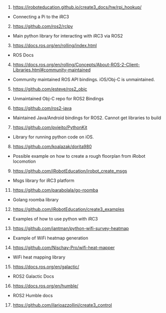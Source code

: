 1) https://iroboteducation.github.io/create3_docs/hw/rpi_hookup/
  - Connecting a Pi to the iRC3
2) https://github.com/ros2/rclpy
  - Main python library for interacting with iRC3 via ROS2
3) https://docs.ros.org/en/rolling/index.html
  - ROS Docs
4) https://docs.ros.org/en/rolling/Concepts/About-ROS-2-Client-Libraries.html#community-maintained
  - Community maintained ROS API bindings. iOS/Obj-C is unmaintained.
5) https://github.com/esteve/ros2_objc
  - Unmaintained Obj-C repo for ROS2 Bindings
6) https://github.com/ros2-java
  - Maintained Java/Android bindings for ROS2. Cannot get libraries to build
7) https://github.com/pvieito/PythonKit
  - Library for running python code on iOS.
8) https://github.com/koalazak/dorita980
  - Possible example on how to create a rough floorplan from iRobot locomotion
9) https://github.com/iRobotEducation/irobot_create_msgs
  - Msgs library for iRC3 platform
11) https://github.com/parabolala/go-roomba
  - Golang roomba library
12) https://github.com/iRobotEducation/create3_examples
  - Examples of how to use python with iRC3
13) https://github.com/jantman/python-wifi-survey-heatmap
  - Example of WiFi heatmap generation
14) https://github.com/Nischay-Pro/wifi-heat-mapper
  - WiFi heat mapping library
15) https://docs.ros.org/en/galactic/
  - ROS2 Galactic Docs
16) https://docs.ros.org/en/humble/
  - ROS2 Humble docs
17) https://github.com/ilarioazzollini/create3_control
